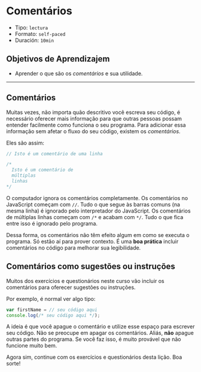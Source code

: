 # Comentários

- Tipo: `lectura`
- Formato: `self-paced`
- Duración: `10min`

## Objetivos de Aprendizajem

- Aprender o que são os _comentários_ e sua utilidade.

***

## Comentários

Muitas vezes, não importa quão descritivo você escreva seu código, é necessário
oferecer mais informação para que outras pessoas possam entender facilmente como
funciona o seu programa. Para adicionar essa informação sem afetar o fluxo do
seu código, existem os _comentários_.

Eles são assim:

```js
// Isto é um comentário de uma linha

/*
  Isto é um comentário de
  múltiplas
  linhas
*/
```

O computador ignora os comentários completamente. Os comentários no JavaScript
começam com `//`. Tudo o que segue às barras comuns (na mesma linha) é ignorado
pelo interpretador do JavaScript. Os comentários de múltiplas linhas começam com
`/*` e acabam com `*/`. Tudo o que fica entre isso é ignorado pelo programa.

Dessa forma, os comentários não têm efeito algum em como se executa o programa.
Só estão aí para prover contexto. É uma **boa prática** incluir comentários no
código para melhorar sua legibilidade.

## Comentários como sugestões ou instruções

Muitos dos exercícios e questionários neste curso vão incluir os comentários
para oferecer sugestões ou instruções.

Por exemplo, é normal ver algo tipo:

```js
var firstName = // seu código aqui
console.log(/* seu código aqui */);
```

A ideia é que você apague o comentário e utilize esse espaço para escrever seu
código. Não se preocupe em apagar os comentários. Aliás, **não** apague outras
partes do programa. Se você faz isso, é muito provável que não funcione muito
bem.

Agora sim, continue com os exercícios e questionários desta lição. Boa sorte!

